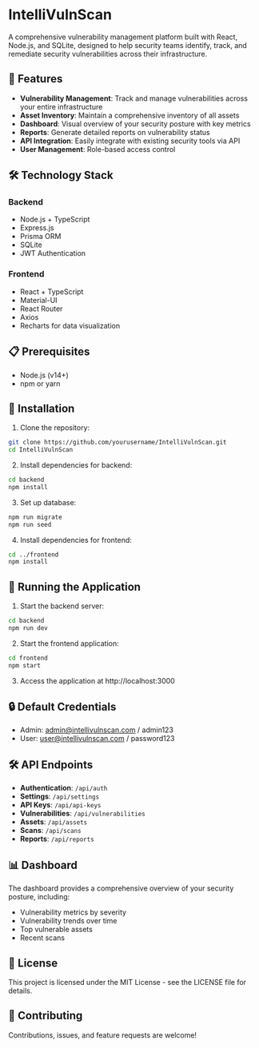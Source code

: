 # IntelliVulnScan

A comprehensive vulnerability management platform built with React, Node.js, and SQLite, designed to help security teams identify, track, and remediate security vulnerabilities across their infrastructure.

## 🚀 Features

- **Vulnerability Management**: Track and manage vulnerabilities across your entire infrastructure
- **Asset Inventory**: Maintain a comprehensive inventory of all assets
- **Dashboard**: Visual overview of your security posture with key metrics
- **Reports**: Generate detailed reports on vulnerability status
- **API Integration**: Easily integrate with existing security tools via API
- **User Management**: Role-based access control

## 🛠️ Technology Stack

### Backend
- Node.js + TypeScript
- Express.js
- Prisma ORM
- SQLite
- JWT Authentication

### Frontend
- React + TypeScript
- Material-UI
- React Router
- Axios
- Recharts for data visualization

## 📋 Prerequisites

- Node.js (v14+)
- npm or yarn

## 🔧 Installation

1. Clone the repository:
```bash
git clone https://github.com/yourusername/IntelliVulnScan.git
cd IntelliVulnScan
```

2. Install dependencies for backend:
```bash
cd backend
npm install
```

3. Set up database:
```bash
npm run migrate
npm run seed
```

4. Install dependencies for frontend:
```bash
cd ../frontend
npm install
```

## 🚀 Running the Application

1. Start the backend server:
```bash
cd backend
npm run dev
```

2. Start the frontend application:
```bash
cd frontend
npm start
```

3. Access the application at http://localhost:3000

## 🔒 Default Credentials

- Admin: admin@intellivulnscan.com / admin123
- User: user@intellivulnscan.com / password123

## 🛠️ API Endpoints

- **Authentication**: `/api/auth`
- **Settings**: `/api/settings`
- **API Keys**: `/api/api-keys`
- **Vulnerabilities**: `/api/vulnerabilities`
- **Assets**: `/api/assets`
- **Scans**: `/api/scans`
- **Reports**: `/api/reports`

## 📊 Dashboard

The dashboard provides a comprehensive overview of your security posture, including:

- Vulnerability metrics by severity
- Vulnerability trends over time
- Top vulnerable assets
- Recent scans

## 📝 License

This project is licensed under the MIT License - see the LICENSE file for details.

## 🤝 Contributing

Contributions, issues, and feature requests are welcome! 